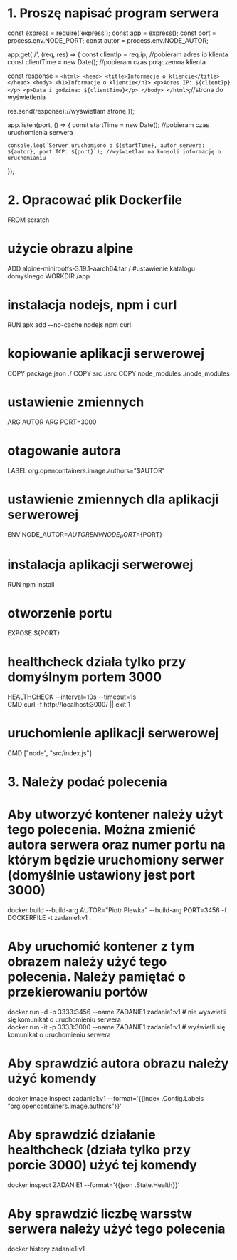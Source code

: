 # 1. Proszę napisać program serwera 

const express = require('express');
const app = express();
const port = process.env.NODE_PORT;
const autor = process.env.NODE_AUTOR;

app.get('/', (req, res) => {
  const clientIp = req.ip; //pobieram adres ip klienta
  const clientTime = new Date(); //pobieram czas połączemoa klienta
    
  const response = `
    <html>
      <head>
        <title>Informacje o kliencie</title></head>
      <body>
        <h1>Informacje o kliencie</h1>
        <p>Adres IP: ${clientIp}</p>
        <p>Data i godzina: ${clientTime}</p>
      </body>
    </html>
  `;//strona do wyświetlenia

  res.send(response);//wyświetlam stronę
});

app.listen(port, () => {
    const startTime = new Date(); //pobieram czas uruchomienia serwera

    console.log(`Serwer uruchomiono o ${startTime}, autor serwera: ${autor}, port TCP: ${port}`); //wyświetlam na konsoli informację o uruchomianiu
});


# 2. Opracować plik Dockerfile

FROM scratch
# użycie obrazu alpine
ADD alpine-minirootfs-3.19.1-aarch64.tar /
#ustawienie katalogu domyślnego
WORKDIR /app
# instalacja nodejs, npm i curl
RUN apk add --no-cache nodejs npm curl
# kopiowanie aplikacji serwerowej
COPY package.json ./
COPY src ./src
COPY node_modules ./node_modules
# ustawienie zmiennych
ARG AUTOR 
ARG PORT=3000
# otagowanie autora
LABEL org.opencontainers.image.authors="$AUTOR"
# ustawienie zmiennych dla aplikacji serwerowej
ENV NODE_AUTOR=${AUTOR}
ENV NODE_PORT=${PORT}
# instalacja aplikacji serwerowej
RUN npm install
# otworzenie portu
EXPOSE ${PORT}
# healthcheck działa tylko przy domyślnym portem 3000
HEALTHCHECK --interval=10s --timeout=1s \
 CMD curl -f http://localhost:3000/ || exit 1
# uruchomienie aplikacji serwerowej
CMD ["node", "src/index.js"]






# 3. Należy podać polecenia 

# Aby utworzyć kontener należy użyt tego polecenia. Można zmienić autora serwera oraz numer portu na którym będzie uruchomiony serwer (domyślnie ustawiony jest port 3000)
docker build --build-arg AUTOR="Piotr Plewka" --build-arg PORT=3456 -f DOCKERFILE -t zadanie1:v1 .

# Aby uruchomić kontener z tym obrazem należy użyć tego polecenia. Należy pamiętać o przekierowaniu portów 
docker run -d -p 3333:3456 --name ZADANIE1 zadanie1:v1   # nie wyświetli się komunikat o uruchomieniu serwera  
docker run -it -p 3333:3000 --name ZADANIE1 zadanie1:v1  # wyświetli się komunikat o uruchomieniu serwera

# Aby sprawdzić autora obrazu należy użyć komendy 
docker image inspect zadanie1:v1 --format='{{index .Config.Labels "org.opencontainers.image.authors"}}'

# Aby sprawdzić działanie healthcheck (działa tylko przy porcie 3000) użyć tej komendy
docker inspect ZADANIE1 --format='{{json .State.Health}}'   

# Aby sprawdzić liczbę warsstw serwera należy użyć tego polecenia
docker history zadanie1:v1
